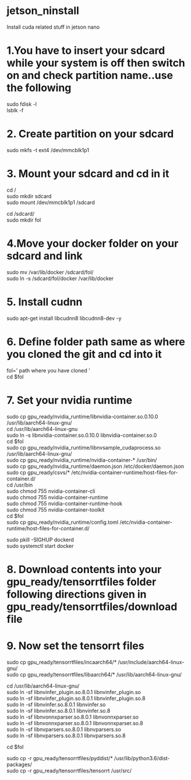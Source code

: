 # jetson_ninstall
Install cuda related stuff in jetson nano

# 1.You have to insert your sdcard while your system is off then switch on and check partition name..use the following  
  
sudo fdisk -l  
lsblk -f  
  
# 2. Create partition on your sdcard
sudo mkfs -t ext4 /dev/mmcblk1p1

# 3. Mount your sdcard and cd in it   
cd /  
sudo mkdir sdcard  
sudo mount /dev/mmcblk1p1 /sdcard
  
cd /sdcard/   
sudo mkdir fol  

# 4.Move your docker folder on your sdcard and link  
sudo mv /var/lib/docker /sdcard/fol/  
sudo ln -s /sdcard/fol/docker /var/lib/docker  
  
# 5. Install cudnn  
sudo apt-get install libcudnn8 libcudnn8-dev  -y  

# 6. Define folder path same as where you cloned the git and cd into it  

fol='  path where you have cloned '  
cd $fol  
  
# 7. Set your nvidia runtime  

sudo cp  gpu_ready/nvidia_runtime/libnvidia-container.so.0.10.0    /usr/lib/aarch64-linux-gnu/  
cd /usr/lib/aarch64-linux-gnu  
sudo ln -s libnvidia-container.so.0.10.0 libnvidia-container.so.0  
cd $fol  
sudo cp gpu_ready/nvidia_runtime/libnvsample_cudaprocess.so      /usr/lib/aarch64-linux-gnu/  
sudo cp gpu_ready/nvidia_runtime/nvidia-container-*  /usr/bin/  
sudo cp gpu_ready/nvidia_runtime/daemon.json      /etc/docker/daemon.json  
sudo cp gpu_ready/csvs/*               /etc/nvidia-container-runtime/host-files-for-container.d/  
cd /usr/bin  
sudo chmod 755 nvidia-container-cli  
sudo chmod 755 nvidia-container-runtime  
sudo chmod 755 nvidia-container-runtime-hook  
sudo chmod 755 nvidia-container-toolkit  
cd $fol  
sudo cp gpu_ready/nvidia_runtime/config.toml /etc/nvidia-container-runtime/host-files-for-container.d/  


sudo pkill -SIGHUP dockerd  
sudo systemctl start docker  
  

# 8. Download contents into your gpu_ready/tensorrtfiles folder following directions given in gpu_ready/tensorrtfiles/download file
  
# 9. Now set the tensorrt files  

sudo cp  gpu_ready/tensorrtfiles/incaarch64/*  /usr/include/aarch64-linux-gnu/  
sudo cp  gpu_ready/tensorrtfiles/libaarch64/*  /usr/lib/aarch64-linux-gnu/ 

cd /usr/lib/aarch64-linux-gnu/  
sudo ln -sf libnvinfer_plugin.so.8.0.1 libnvinfer_plugin.so   
sudo ln -sf libnvinfer_plugin.so.8.0.1 libnvinfer_plugin.so.8  
sudo ln -sf libnvinfer.so.8.0.1 libnvinfer.so  
sudo ln -sf libnvinfer.so.8.0.1 libnvinfer.so.8  
sudo ln -sf libnvonnxparser.so.8.0.1 libnvonnxparser.so  
sudo ln -sf libnvonnxparser.so.8.0.1 libnvonnxparser.so.8  
sudo ln -sf libnvparsers.so.8.0.1 libnvparsers.so  
sudo ln -sf libnvparsers.so.8.0.1 libnvparsers.so.8  
  
cd $fol  
  
sudo cp  -r gpu_ready/tensorrtfiles/pyddist/*   /usr/lib/python3.6/dist-packages/  
sudo cp  -r  gpu_ready/tensorrtfiles/tensorrt   /usr/src/  




